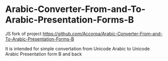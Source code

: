 Arabic-Converter-From-and-To-Arabic-Presentation-Forms-B
========================================================
JS fork of project https://github.com/Accorpa/Arabic-Converter-From-and-To-Arabic-Presentation-Forms-B

It is intended for simple convertation from Unicode Arabic to Unicode Arabic Presentation form B and back

